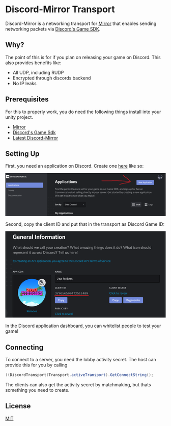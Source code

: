 # Discord-Mirror Transport

Discord-Mirror is a networking transport for [Mirror](https://github.com/vis2k/Mirror) that enables sending networking packets via [Discord's Game SDK](https://discordapp.com/developers/docs/game-sdk/sdk-starter-guide).

## Why?

The point of this is for if you plan on releasing your game on Discord. This also provides benefits like:
* All UDP, including RUDP
* Encrypted through discords backend
* No IP leaks

## Prerequisites

For this to properly work, you do need the following things install into your unity project.

* [Mirror](https://github.com/vis2k/Mirror)
* [Discord's Game Sdk](https://discordapp.com/developers/docs/game-sdk/sdk-starter-guide)
* [Latest Discord-Mirror](https://github.com/Derek-R-S/Discord-Mirror/releases)

## Setting Up

First, you need an application on Discord. Create one [here](https://discordapp.com/developers/applications) like so:

![Application Process](Applications.PNG)

Second, copy the client ID and put that in the transport as Discord Game ID:

![Client ID](ClientID.PNG)


In the Discord application dashboard, you can whitelist people to test your game!

## Connecting

To connect to a server, you need the lobby activity secret. The host can provide this for you by calling
```c#
((DiscordTransport)Transport.activeTransport).GetConnectString();
```
The clients can also get the activity secret by matchmaking, but thats something you need to create.

## License
[MIT](https://choosealicense.com/licenses/mit/)